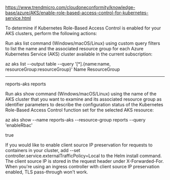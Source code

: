 https://www.trendmicro.com/cloudoneconformity/knowledge-base/azure/AKS/enable-role-based-access-control-for-kubernetes-service.html

To determine if Kubernetes Role-Based Access Control is enabled for your AKS clusters, perform the following actions:

Run aks list command (Windows/macOS/Linux) using custom query filters to list the name and the associated resource group for each Azure Kubernetes Service (AKS) cluster available in the current subscription:

az aks list --output table --query '[*].{name:name, resourceGroup:resourceGroup}'
Name         ResourceGroup
-----------  ---------------
reports-aks  reports

  Run aks show command (Windows/macOS/Linux) using the name of the AKS cluster that you want to examine and its associated resource group as identifier parameters to describe the configuration status of the Kubernetes Role-Based Access Control function set for the selected AKS resource:

az aks show --name reports-aks --resource-group reports --query 'enableRbac'

true

If you would like to enable client source IP preservation for requests to containers in your cluster, add --set controller.service.externalTrafficPolicy=Local to the Helm install command. The client source IP is stored in the request header under X-Forwarded-For. When you're using an ingress controller with client source IP preservation enabled, TLS pass-through won't work.

